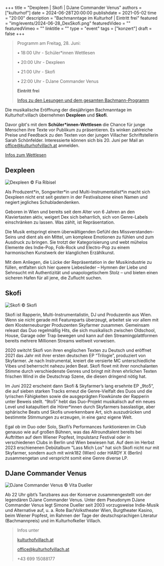 +++
title = "Dexpleen | Skofi | DJane Commander Venus"
authors = ["kulturhof"]
date = 2024-06-28T20:00:00
publishdate = 2021-05-02
time = "20:00"
description = "Bachmanntage im Kulturhof | Eintritt frei"
featured = "img/events/2024-06-28_DexSkofi.png"
featuredVideo = ""
featuredVimeo = ""
linktitle = ""
type = "event"
tags = ["konzert"]
draft = false
+++

>Programm am Freitag, 28. Juni:
>
>•	18:00 Uhr - Schüler\*innen Wettlesen
>
>•	20:00 Uhr - Dexpleen
>
>•	21:00 Uhr - Skofi
>
>•	22:00 Uhr - DJane Commander Venus
>
>**Eintritt frei**
>
>[Infos zu den Lesungen und dem gesamten Bachmann-Programm](https://kulturhofvillach.at/events/2024/2024-06-27_bachmann/)


Die musikalische Eröffnung der diesjährigen Bachmanntage im Kulturhof:villach übernehmen **Dexpleen** und **Skofi**.

Davor gibt's mit dem **Schüler\*innen-Wettlesen** die Chance für junge Menschen ihre Texte vor Publikum zu präsentieren. Es winken zahlreiche Preise und Feedback zu den Texten von der jungen Villacher Schriftstellerin Sarah Schönfelder. Interessierte können sich bis 20. Juni per Mail an office@kulturhofvillach.at anmelden.

[Infos zum Wettlesen](https://kulturhofvillach.at/events/2024/2024-06-28_wettlesen/)



## Dexpleen ##

![Dexpleen](/img/events/2024-06-28_Dexpleen_c_FiaRibisel.jpg)
© Fia Ribisel

Als Produzent\*in, Songwriter\*in und Multi-Instrumentalist\*in macht sich Dexpleen nicht erst seit gestern in der Festivalszene einen Namen und negiert jegliches Schubladendenken.

Geboren in Wien und bereits seit dem Alter von 6 Jahren an den Klaviertasten aktiv, weigert Dex sich beharrlich, sich von Genre-Labels einschränken zu lassen. Was zählt, ist Repräsentation.

Die Musik entspringt einem überwältigenden Gefühl des Missverstanden-Seins und dient als ein Mittel, um komplexe Emotionen zu fühlen und zum Ausdruck zu bringen. Sie trotzt der Kategorisierung und webt mühelos Elemente des Indie-Pop, Folk-Rock und Electro-Pop zu einem harmonischen Kunstwerk der klanglichen Erzählkunst.

Mit dem Anliegen, die Lücke der Repräsentation in der Musikindustrie zu füllen, entfalten sich hier queere Liebeslieder – Hymnen der Liebe und Sehnsucht mit Authentizität und unapologetischem Stolz – und bieten einen sicheren Hafen für all jene, die Zuflucht suchen.


## Skofi ##

![Skofi](/img/events/2024-06-28_Skofi_c_Skofi.JPG)
© Skofi

Skofi ist Rapperin, Multi-Instrumentalistin, DJ und Produzentin aus Wien. Wenn sie nicht gerade mit Featureparts überzeugt, arbeitet sie vor allem mit dem Klosterneuburger Produzenten Skyfarmer zusammen. Gemeinsam releast das Duo regelmäßig Hits, die sich musikalisch zwischen Oldschool, House, Garage oder Trap bewegen und kann auf den Streamingplattformen bereits mehrere Millionen Streams weltweit vorweisen.

2020 switcht Skofi von ihren englischen Texten zu Deutsch und eröffnet 2021 das Jahr mit ihrer ersten deutschen EP “Trilogie”, produziert von Skyfarmer. Je nach Instrumental, kreiert die versierte MC unterschiedliche Vibes und beherrscht nahezu jeden Beat. Skofi flowt mit ihrer nonchalanten Stimme durch verschiedenste Genres und bringt mit ihren ehrlichen Texten frischen Wind in die Deutschrap Szene, die diesen dringend nötig hat.

Im Juni 2022 erscheint dann Skofi & Skyfarmer’s lang ersehnte EP „9to5“, die auf sieben starken Tracks erneut die Genre-Vielfalt des Duos und die lyrischen Fähigkeiten sowie die ausgeprägten Flowkünste der Rapperin unter Beweis stellt. “9to5” hebt das Duo-Projekt musikalisch auf ein neues Level und katapultiert die Hörer\*innen durch Skyfarmers basslastige, aber sphärische Beats und Skofis unverkennbare Art, sich auszudrücken und bestimmte Stimmungen zu erzeugen, in eine ganz eigene Welt.

Egal ob im Duo oder Solo, Skofi’s Performances funktionieren im Club genauso wie auf großen Bühnen, was das Allroundtalent bereits bei Auftritten auf dem Wiener Popfest, Impulstanz Festival oder in verschiedenen Clubs in Berlin und Wien bewiesen hat. Auf dem im Herbst 2023 erschienenen Debütalbum "Lass Mich Los" hat sich Skofi nicht nur mit Skyfarmer, sondern auch mit wink182 (Wien) oder HARDY X (Berlin) zusammengetan und verspricht somit eine Genre diverse LP.


## DJane Commander Venus ##

![DJane Commander Venus](/img/events/2024-06-28_CommanderVenus_c_VitaDueller.jpg)
© Vita Dueller

Ab 22 Uhr gibt’s Tanzbares aus der Konserve zusammengestellt von der legendären DJane Commander Venus. Unter dem Pseudonym DJane Commander Venus legt Simone Dueller seit 2003 vorzugsweise Indie-Musik und Alternative auf, u. a. Rote Bar/Volkstheater Wien, Burgtheater Kasino, beim Wiener Popfest, im Rahmen der Tage der deutschsprachigen Literatur (Bachmannpreis) und im Kulturhofkeller Villach.


>Infos unter
>
>[kulturhofvillach.at](https://www.kulturhofvillach.at/)
>
>office@kulturhofvillach.at
>
>+43 699 15088177

